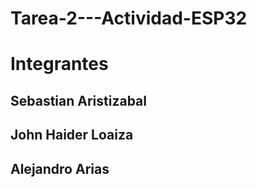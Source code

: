 # Tarea-2---Actividad-ESP32
# Integrantes
## Sebastian Aristizabal
## John Haider Loaiza
## Alejandro Arias
